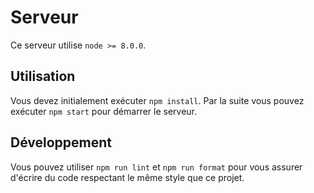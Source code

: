 # Serveur
Ce serveur utilise `node >= 8.0.0`.

## Utilisation
Vous devez initialement exécuter `npm install`. Par la suite vous pouvez exécuter
`npm start` pour démarrer le serveur.

## Développement
Vous pouvez utiliser `npm run lint` et `npm run format` pour vous assurer
d'écrire du code respectant le même style que ce projet.
